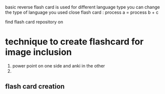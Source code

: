 basic reverse flash card is used for different language type you can change the type of language you used
close flash card  : process a = process b + c 

find flash card repository on  
# technique to create flashcard for image inclusion 

1. power point on one side and anki in the other 
2. 
## flash card creation  